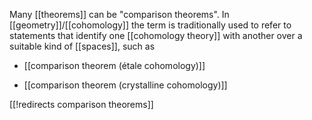 
Many [[theorems]] can be "comparison theorems". In [[geometry]]/[[cohomology]] the term is traditionally used to refer to statements that identify one [[cohomology theory]] with another over a suitable kind of [[spaces]], such as

* [[comparison theorem (étale cohomology)]]

* [[comparison theorem (crystalline cohomology)]]

[[!redirects comparison theorems]]
